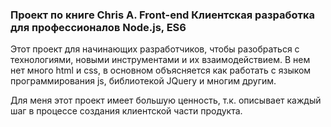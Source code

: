 ### Проект по книге Chris A. Front-end Клиентская разработка для профессионалов Node.js, ES6

Этот проект для начинающих разработчиков, чтобы разобраться с технологиями, новыми инструментами и их взаимодействием. В нем нет много html и css, в основном объясняется как работать с языком программирования js, библиотекой JQuery и многим другим.

Для меня этот проект имеет большую ценность, т.к. описывает каждый шаг в процессе создания клиентской части продукта. 


